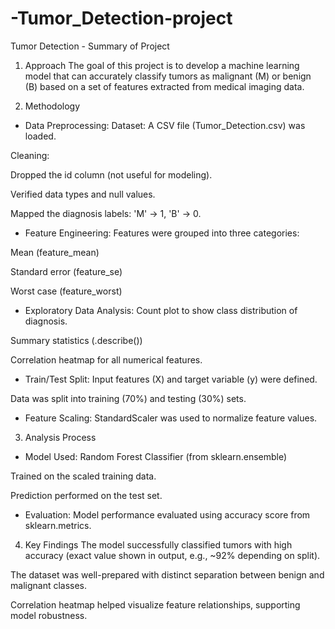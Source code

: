 # -Tumor_Detection-project

Tumor Detection - Summary of Project
1. Approach
The goal of this project is to develop a machine learning model that can accurately classify tumors as malignant (M) or benign (B) based on a set of features extracted from medical imaging data.

2. Methodology
- Data Preprocessing:
Dataset: A CSV file (Tumor_Detection.csv) was loaded.

Cleaning:

Dropped the id column (not useful for modeling).

Verified data types and null values.

Mapped the diagnosis labels: 'M' → 1, 'B' → 0.

- Feature Engineering:
Features were grouped into three categories:

Mean (feature_mean)

Standard error (feature_se)

Worst case (feature_worst)

- Exploratory Data Analysis:
Count plot to show class distribution of diagnosis.

Summary statistics (.describe())

Correlation heatmap for all numerical features.

- Train/Test Split:
Input features (X) and target variable (y) were defined.

Data was split into training (70%) and testing (30%) sets.

- Feature Scaling:
StandardScaler was used to normalize feature values.

3. Analysis Process
- Model Used:
Random Forest Classifier (from sklearn.ensemble)

Trained on the scaled training data.

Prediction performed on the test set.

- Evaluation:
Model performance evaluated using accuracy score from sklearn.metrics.

4. Key Findings
The model successfully classified tumors with high accuracy (exact value shown in output, e.g., ~92% depending on split).

The dataset was well-prepared with distinct separation between benign and malignant classes.

Correlation heatmap helped visualize feature relationships, supporting model robustness.
